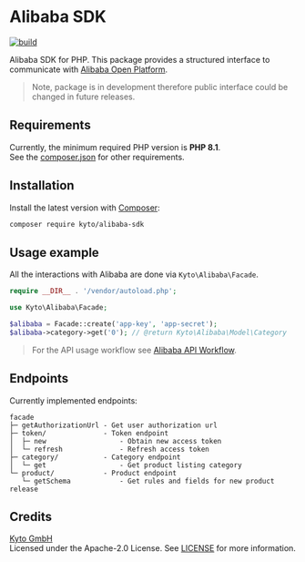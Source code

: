 # Alibaba SDK
[![build](https://github.com/kyto-gmbh/alibaba-sdk-php/actions/workflows/build.yml/badge.svg)](https://github.com/kyto-gmbh/alibaba-sdk-php/actions/workflows/build.yml)

Alibaba SDK for PHP. This package provides a structured interface to communicate with [Alibaba Open Platform](https://openapi.alibaba.com/doc/doc.htm?spm=a2o9m.11223882.0.0.1566722cTOuz7W#/?docId=19).

> Note, package is in development therefore public interface could be changed in future releases.

## Requirements
Currently, the minimum required PHP version is **PHP 8.1**.  
See the [composer.json](composer.json) for other requirements.  

## Installation
Install the latest version with [Composer](https://getcomposer.org/):
```bash
composer require kyto/alibaba-sdk
```

## Usage example
All the interactions with Alibaba are done via `Kyto\Alibaba\Facade`.

```php
require __DIR__ . '/vendor/autoload.php';

use Kyto\Alibaba\Facade;

$alibaba = Facade::create('app-key', 'app-secret');
$alibaba->category->get('0'); // @return Kyto\Alibaba\Model\Category
```

> For the API usage workflow see [Alibaba API Workflow](docs/workflow.md).

## Endpoints
Currently implemented endpoints:

```text
facade
├─ getAuthorizationUrl - Get user authorization url
├─ token/              - Token endpoint
│  ├─ new                  - Obtain new access token
│  └─ refresh              - Refresh access token
├─ category/           - Category endpoint
│  └─ get                  - Get product listing category
└─ product/            - Product endpoint
   └─ getSchema            - Get rules and fields for new product release
```

## Credits
[Kyto GmbH](https://kyto.com/)  
Licensed under the Apache-2.0 License. See [LICENSE](LICENSE) for more information.  
